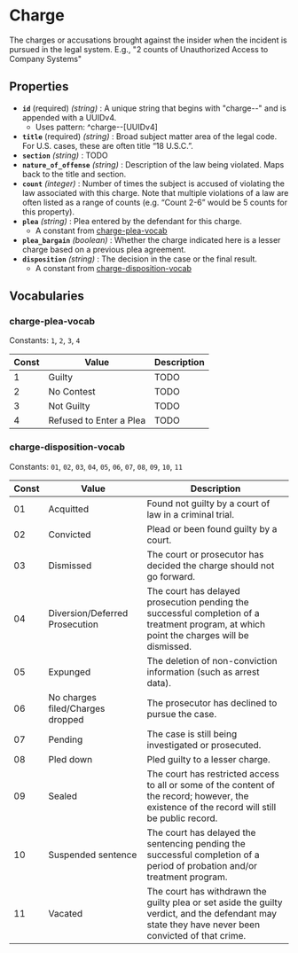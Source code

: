 # Charge

The charges or accusations brought against the insider when the incident is pursued in the legal system. E.g., "2 counts of Unauthorized Access to Company Systems"

## Properties

- **`id`** (required) *(string)* : A unique string that begins with "charge--" and is appended with a UUIDv4.
	- Uses pattern: ^charge--[UUIDv4]
- **`title`** (required) *(string)* : Broad subject matter area of the legal code. For U.S. cases, these are often title “18 U.S.C.”.
- **`section`** *(string)* : TODO
- **`nature_of_offense`** *(string)* : Description of the law being violated. Maps back to the title and section.
- **`count`** *(integer)* : Number of times the subject is accused of violating the law associated with this charge. Note that multiple violations of a law are often listed as a range of counts (e.g. “Count 2-6” would be 5 counts for this property).
- **`plea`** *(string)* : Plea entered by the defendant for this charge.
	- A constant from [charge-plea-vocab](#charge-plea-vocab)
- **`plea_bargain`** *(boolean)* : Whether the charge indicated here is a lesser charge based on a previous plea agreement.
- **`disposition`** *(string)* : The decision in the case or the final result.
	- A constant from [charge-disposition-vocab](#charge-disposition-vocab)

## Vocabularies

### charge-plea-vocab

Constants: `1`, `2`, `3`, `4`

| Const | Value | Description |
| --- | --- | --- |
| 1 | Guilty | TODO|
| 2 | No Contest | TODO|
| 3 | Not Guilty | TODO|
| 4 | Refused to Enter a Plea | TODO|

### charge-disposition-vocab

Constants: `01`, `02`, `03`, `04`, `05`, `06`, `07`, `08`, `09`, `10`, `11`

| Const | Value | Description |
| --- | --- | --- |
| 01 | Acquitted | Found not guilty by a court of law in a criminal trial.|
| 02 | Convicted | Plead or been found guilty by a court.|
| 03 | Dismissed | The court or prosecutor has decided the charge should not go forward.|
| 04 | Diversion/Deferred Prosecution | The court has delayed prosecution pending the successful completion of a treatment program, at which point the charges will be dismissed.|
| 05 | Expunged | The deletion of non-conviction information (such as arrest data).|
| 06 | No charges filed/Charges dropped | The prosecutor has declined to pursue the case.|
| 07 | Pending | The case is still being investigated or prosecuted.|
| 08 | Pled down | Pled guilty to a lesser charge.|
| 09 | Sealed | The court has restricted access to all or some of the content of the record; however, the existence of the record will still be public record.|
| 10 | Suspended sentence | The court has delayed the sentencing pending the successful completion of a period of probation and/or treatment program.|
| 11 | Vacated | The court has withdrawn the guilty plea or set aside the guilty verdict, and the defendant may state they have never been convicted of that crime.|
